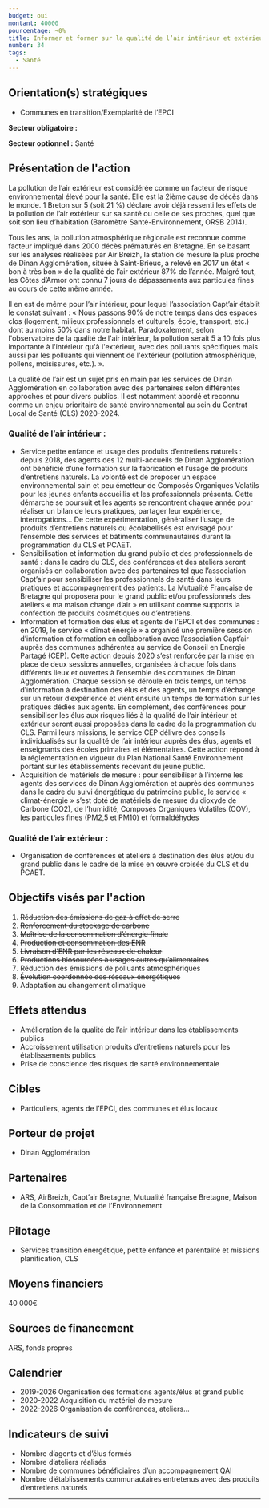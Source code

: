 ```yaml
---
budget: oui
montant: 40000
pourcentage: ~0%
title: Informer et former sur la qualité de l’air intérieur et extérieur
number: 34
tags:
  - Santé
---
```


## Orientation(s) stratégiques

- Communes en transition/Exemplarité de l’EPCI

**Secteur obligatoire :**

**Secteur optionnel :** Santé

## Présentation de l'action

La pollution de l’air extérieur est considérée comme un facteur de risque environnemental élevé pour la santé. Elle est la 2ième cause de décès dans le monde. 1 Breton sur 5 (soit 21 %) déclare avoir déjà ressenti les effets de la pollution de l’air extérieur sur sa santé ou celle de ses proches, quel que soit son lieu d’habitation (Baromètre Santé-Environnement, ORSB 2014).

Tous les ans, la pollution atmosphérique régionale est reconnue comme facteur impliqué dans 2000 décès prématurés en Bretagne. En se basant sur les analyses réalisées par Air Breizh, la station de mesure la plus proche de Dinan Agglomération, située à Saint-Brieuc, a relevé en 2017 un état « bon à très bon » de la qualité de l’air extérieur 87% de l’année. Malgré tout, les Côtes d’Armor ont connu 7 jours de dépassements aux particules fines au cours de cette même année.

Il en est de même pour l’air intérieur, pour lequel l’association Capt’air établit le constat suivant : « Nous passons 90% de notre temps dans des espaces clos (logement, milieux professionnels et culturels, école, transport, etc.) dont au moins 50% dans notre habitat. Paradoxalement, selon l'observatoire de la qualité de l'air intérieur, la pollution serait 5 à 10 fois plus importante à l'intérieur qu'à l'extérieur, avec des polluants spécifiques mais aussi par les polluants qui viennent de l'extérieur (pollution atmosphérique, pollens, moisissures, etc.). ».

La qualité de l’air est un sujet pris en main par les services de Dinan Agglomération en collaboration avec des partenaires selon différentes approches et pour divers publics. Il est notamment abordé et reconnu comme un enjeu prioritaire de santé environnemental au sein du Contrat Local de Santé (CLS) 2020-2024.
### Qualité de l’air intérieur :
- Service petite enfance et usage des produits d’entretiens naturels : depuis 2018, des
agents des 12 multi-accueils de Dinan Agglomération ont bénéficié d’une formation sur la fabrication et l’usage de produits d’entretiens naturels. La volonté est de proposer un espace environnemental sain et peu émetteur de Composés Organiques Volatils pour les jeunes enfants accueillis et les professionnels présents. Cette démarche se poursuit et les agents se rencontrent chaque année pour réaliser un bilan de leurs pratiques, partager leur expérience, interrogations... De cette expérimentation, généraliser l’usage de produits d’entretiens naturels ou écolabellisés est envisagé pour l’ensemble des services et bâtiments communautaires durant la programmation du CLS et PCAET.
- Sensibilisation et information du grand public et des professionnels de santé : dans le cadre du CLS, des conférences et des ateliers seront organisés en collaboration avec des partenaires tel que l’association Capt’air pour sensibiliser les professionnels de santé dans leurs pratiques et accompagnement des patients. La Mutualité Française de Bretagne qui proposera pour le grand public et/ou professionnels des ateliers « ma maison change d’air » en utilisant comme supports la confection de produits cosmétiques ou d’entretiens.
- Information et formation des élus et agents de l’EPCI et des communes : en 2019, le service « climat énergie » a organisé une première session d’information et formation en collaboration avec l’association Capt’air auprès des communes adhérentes au service de Conseil en Energie Partagé (CEP). Cette action depuis 2020 s’est renforcée par la mise en place de deux sessions annuelles, organisées à chaque fois dans différents lieux et ouvertes à l’ensemble des communes de Dinan Agglomération. Chaque session se déroule en trois temps, un temps d’information à destination des élus et des agents, un temps d’échange sur un retour d’expérience et vient ensuite un temps de formation sur les pratiques dédiés aux agents. En complément, des conférences pour sensibiliser les élus aux risques liés à la qualité de l’air intérieur et extérieur seront aussi proposées dans le cadre de la programmation du CLS.
Parmi leurs missions, le service CEP délivre des conseils individualisés sur la qualité de l’air intérieur auprès des élus, agents et enseignants des écoles primaires et élémentaires. Cette action répond à la réglementation en vigueur du Plan National Santé Environnement portant sur les établissements recevant du jeune public.
- Acquisition de matériels de mesure : pour sensibiliser à l’interne les agents des services de Dinan Agglomération et auprès des communes dans le cadre du suivi énergétique du patrimoine public, le service « climat-énergie » s’est doté de matériels de mesure du dioxyde de Carbone (CO2), de l’humidité, Composés Organiques Volatiles (COV), les particules fines (PM2,5 et PM10) et formaldéhydes

###  Qualité de l’air extérieur :
- Organisation de conférences et ateliers à destination des élus et/ou du grand public dans le cadre de la mise en œuvre croisée du CLS et du PCAET.

## Objectifs visés par l'action

1. ~~Réduction des émissions de gaz à effet de serre~~
2. ~~Renforcement du stockage de carbone~~
3. ~~Maîtrise de la consommation d’énergie finale~~
4. ~~Production et consommation des ENR~~
5. ~~Livraison d’ENR par les réseaux de chaleur~~
6. ~~Productions biosourcées à usages autres qu’alimentaires~~
7. Réduction des émissions de polluants atmosphériques
8. ~~Évolution coordonnée des réseaux énergétiques~~
9. Adaptation au changement climatique

## Effets attendus

- Amélioration de la qualité de l’air intérieur dans les établissements publics
- Accroissement utilisation produits d’entretiens naturels pour les établissements publics
- Prise de conscience des risques de santé environnementale

## Cibles

- Particuliers, agents de l’EPCI, des communes et élus locaux

## Porteur de projet

- Dinan Agglomération

## Partenaires

- ARS, AirBreizh, Capt’air Bretagne,  Mutualité française Bretagne, Maison de la Consommation et de l’Environnement

## Pilotage

- Services transition énergétique, petite enfance et parentalité et missions planification, CLS

## Moyens financiers

40 000€

## Sources de financement

ARS, fonds propres

## Calendrier

- 2019-2026 Organisation des formations agents/élus et grand public
- 2020-2022 Acquisition du matériel de mesure
- 2022-2026 Organisation de conférences, ateliers...

## Indicateurs de suivi

- Nombre d’agents et d’élus formés
- Nombre d’ateliers réalisés
- Nombre de communes bénéficiaires d’un accompagnement QAI
- Nombre d’établissements communautaires entretenus avec des produits d’entretiens naturels

---
